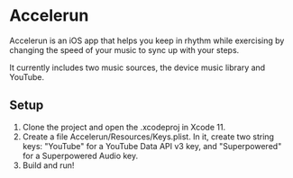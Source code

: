 # Accelerun

Accelerun is an iOS app that helps you keep in rhythm while exercising by changing the speed of your music to sync up with your steps.

It currently includes two music sources, the device music library and YouTube.

## Setup

1. Clone the project and open the .xcodeproj in Xcode 11.
2. Create a file Accelerun/Resources/Keys.plist. In it, create two string keys: "YouTube" for a YouTube Data API v3 key, and "Superpowered" for a Superpowered Audio key.
3. Build and run!

